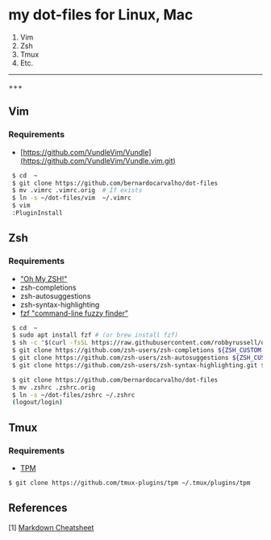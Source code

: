 # my dot-files  for Linux, Mac

1. Vim
2. Zsh
3. Tmux
4. Etc.

***

+++

## Vim
### Requirements
- [https://github.com/VundleVim/Vundle](https://github.com/VundleVim/Vundle.vim.git)

```bash
 $ cd  ~
 $ git clone https://github.com/bernardocarvalho/dot-files
 $ mv .vimrc .vimrc.orig  # If exists
 $ ln -s ~/dot-files/vim  ~/.vimrc
 $ vim
 :PluginInstall
```
## Zsh
### Requirements
- ["Oh My ZSH!"](https://ohmyz.sh/)
- zsh-completions
- zsh-autosuggestions
- zsh-syntax-highlighting
- [fzf "command-line fuzzy finder"](https://github.com/junegunn/fzf)

```bash
 $ cd  ~
 $ sudo apt install fzf # (or brew install fzf)
 $ sh -c "$(curl -fsSL https://raw.githubusercontent.com/robbyrussell/oh-my-zsh/master/tools/install.sh)"
 $ git clone https://github.com/zsh-users/zsh-completions ${ZSH_CUSTOM:=~/.oh-my-zsh/custom}/plugins/zsh-completions
 $ git clone https://github.com/zsh-users/zsh-autosuggestions ${ZSH_CUSTOM:-~/.oh-my-zsh/custom}/plugins/zsh-autosuggestions
 $ git clone https://github.com/zsh-users/zsh-syntax-highlighting.git ${ZSH_CUSTOM:-~/.oh-my-zsh/custom}/plugins/zsh-syntax-highlighting

 $ git clone https://github.com/bernardocarvalho/dot-files
 $ mv .zshrc .zshrc.orig
 $ ln -s ~/dot-files/zshrc ~/.zshrc
 (logout/login)
```

## Tmux
### Requirements
- [TPM](https://github.com/tmux-plugins/tpm)

```bash
$ git clone https://github.com/tmux-plugins/tpm ~/.tmux/plugins/tpm
```
## References

[1]  [Markdown Cheatsheet](https://github.com/adam-p/markdown-here/wiki/Markdown-Cheatsheet)

